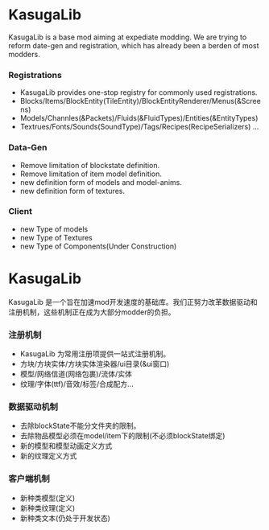 # KasugaLib
KasugaLib is a base mod aiming at expediate modding. We are trying to reform date-gen and registration, which has already been a berden of most modders.

### Registrations
  - KasugaLib provides one-stop registry for commonly used registrations.
  - Blocks/Items/BlockEntity(TileEntity)/BlockEntityRenderer/Menus(&Screens)
  - Models/Channles(&Packets)/Fluids(&FluidTypes)/Entities(&EntityTypes)
  - Textrues/Fonts/Sounds(SoundType)/Tags/Recipes(RecipeSerializers) ...

### Data-Gen
  - Remove limitation of blockstate definition.
  - Remove limitation of item model definition.
  - new definition form of models and model-anims.
  - new definition form of textures.

### Client
  - new Type of models
  - new Type of Textures
  - new Type of Components(Under Construction)


# KasugaLib
KasugaLib 是一个旨在加速mod开发速度的基础库。我们正努力改革数据驱动和注册机制，这些机制正在成为大部分modder的负担。

### 注册机制
  - KasugaLib 为常用注册项提供一站式注册机制。
  - 方块/方块实体/方块实体渲染器/ui目录(&ui窗口)
  - 模型/网络信道(网络包裹)/流体/实体
  - 纹理/字体(ttf)/音效/标签/合成配方...

### 数据驱动机制
  - 去除blockState不能分文件夹的限制。
  - 去除物品模型必须在model/item下的限制(不必须blockState绑定)
  - 新的模型和模型动画定义方式
  - 新的纹理定义方式

### 客户端机制
  - 新种类模型(定义)
  - 新种类纹理(定义)
  - 新种类文本(仍处于开发状态)
